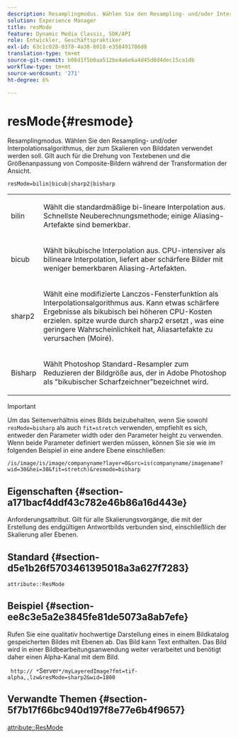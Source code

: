 ```yaml
---
description: Resamplingmodus. Wählen Sie den Resampling- und/oder Interpolationsalgorithmus, der zum Skalieren von Bilddaten verwendet werden soll. Gilt auch für die Drehung von Textebenen und die Größenanpassung von Composite-Bildern während der Transformation der Ansicht.
solution: Experience Manager
title: resMode
feature: Dynamic Media Classic, SDK/API
role: Entwickler, Geschäftspraktiker
exl-id: 63c1c028-0378-4a38-8018-e358491786d8
translation-type: tm+mt
source-git-commit: b08d1f5b0aa512be4a6e6a4d45d8d4dec15ca1db
workflow-type: tm+mt
source-wordcount: '271'
ht-degree: 6%

---
```


# resMode{#resmode}

Resamplingmodus. Wählen Sie den Resampling- und/oder Interpolationsalgorithmus, der zum Skalieren von Bilddaten verwendet werden soll. Gilt auch für die Drehung von Textebenen und die Größenanpassung von Composite-Bildern während der Transformation der Ansicht.

`resMode=bilin|bicub|sharp2|bisharp`

<table id="table_FD658AC521E24EB9ADBB87F98549BC3B"> 
 <tbody> 
  <tr> 
   <td colname="col1"> <p> <span class="codeph"> bilin  </span> </p> </td> 
   <td colname="col2"> <p>Wählt die standardmäßige bi-lineare Interpolation aus. Schnellste Neuberechnungsmethode; einige Aliasing-Artefakte sind bemerkbar. </p> </td> 
  </tr> 
  <tr> 
   <td colname="col1"> <p> <span class="codeph"> bicub  </span> </p> </td> 
   <td colname="col2"> <p>Wählt bikubische Interpolation aus. CPU-intensiver als bilineare Interpolation, liefert aber schärfere Bilder mit weniger bemerkbaren Aliasing-Artefakten. </p> </td> 
  </tr> 
  <tr> 
   <td colname="col1"> <p> <span class="codeph"> sharp2  </span> </p> </td> 
   <td colname="col2"> <p>Wählt eine modifizierte Lanczos-Fensterfunktion als Interpolationsalgorithmus aus. Kann etwas schärfere Ergebnisse als bikubisch bei höheren CPU-Kosten erzielen. <span class="codeph"> spitze  </span> wurde durch  <span class="codeph"> sharp2 ersetzt  </span>, was eine geringere Wahrscheinlichkeit hat, Aliasartefakte zu verursachen (Moiré). </p> </td> 
  </tr> 
  <tr> 
   <td colname="col1"> <p> <span class="codeph"> Bisharp  </span> </p> </td> 
   <td colname="col2"> <p>Wählt Photoshop Standard-Resampler zum Reduzieren der Bildgröße aus, der in Adobe Photoshop als "bikubischer Scharfzeichner"bezeichnet wird. </p> </td> 
  </tr> 
 </tbody> 
</table>

>[!IMPORTANT]
>
>Um das Seitenverhältnis eines Bilds beizubehalten, wenn Sie sowohl `resMode=bisharp` als auch `fit=stretch` verwenden, empfiehlt es sich, entweder den Parameter width oder den Parameter height zu verwenden. Wenn beide Parameter definiert werden müssen, können Sie sie wie im folgenden Beispiel in eine andere Ebene einschließen:
>
>`/is/image/is/image/companyname?layer=0&src=is(companyname/imagename?wid=30&hei=30&fit=stretch)&resmode=bisharp`

## Eigenschaften {#section-a171bacf4ddf43c782e46b86a16d443e}

Anforderungsattribut. Gilt für alle Skalierungsvorgänge, die mit der Erstellung des endgültigen Antwortbilds verbunden sind, einschließlich der Skalierung aller Ebenen.

## Standard {#section-d5e1b26f5703461395018a3a627f7283}

`attribute::ResMode`

## Beispiel {#section-ee8c3e5a2e3845fe81de5073a8ab7efe}

Rufen Sie eine qualitativ hochwertige Darstellung eines in einem Bildkatalog gespeicherten Bildes mit Ebenen ab. Das Bild kann Text enthalten. Das Bild wird in einer Bildbearbeitungsanwendung weiter verarbeitet und benötigt daher einen Alpha-Kanal mit dem Bild.

` http:// *`Server`*/myLayeredImage?fmt=tif-alpha,,lzw&resMode=sharp2&wid=1800`

## Verwandte Themen {#section-5f7b17f66bc940d197f8e77e6b4f9657}

[attribute::ResMode](../../../../../is-api/image-catalog/image-serving-api-ref/c-image-catalog-reference/c-attributes-reference/r-is-cat-resmode.md#reference-609095ef568743a086f28d87c54dafa2)
